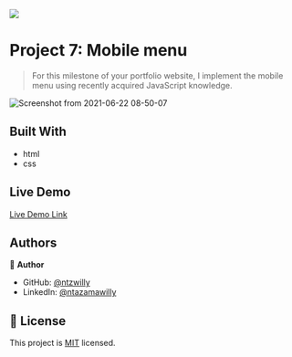 ![](https://img.shields.io/badge/Microverse-blueviolet)

# Project 7: Mobile menu

> For this milestone of your portfolio website, I implement the mobile menu using recently acquired JavaScript knowledge.

![Screenshot from 2021-06-22 08-50-07](https://user-images.githubusercontent.com/9049260/122877183-9ebfd980-d336-11eb-800a-e61719cf0f03.png)

## Built With

- html
- css

## Live Demo

[Live Demo Link](https://ntzwilly.github.io/portfolio/)

## Authors

👤 **Author**

- GitHub: [@ntzwilly](https://github.com/ntzwilly)
- LinkedIn: [@ntazamawilly](https://linkedin.com/in/ntazama-willy-b676b7aa)

## 📝 License

This project is [MIT](./MIT.md) licensed.